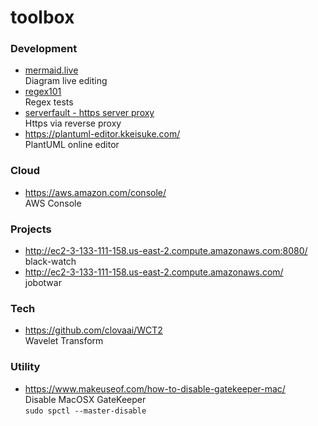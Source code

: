 # toolbox

### Development

* <a href="https://mermaid.live/" target="_blank">mermaid.live</a>  
  Diagram live editing
* <a href="https://regex101.com/" target="_blank">regex101</a>  
  Regex tests
* <a href="https://serverfault.com/questions/145383/proxy-https-requests-to-a-http-backend-with-nginx" target="_blank">serverfault - https server proxy</a>  
  Https via reverse proxy
* https://plantuml-editor.kkeisuke.com/  
  PlantUML online editor

### Cloud

* https://aws.amazon.com/console/  
  AWS Console

### Projects

* http://ec2-3-133-111-158.us-east-2.compute.amazonaws.com:8080/  
  black-watch
* http://ec2-3-133-111-158.us-east-2.compute.amazonaws.com/  
  jobotwar

### Tech

* https://github.com/clovaai/WCT2  
  Wavelet Transform

### Utility

* https://www.makeuseof.com/how-to-disable-gatekeeper-mac/  
  Disable MacOSX GateKeeper  
  `sudo spctl --master-disable`
